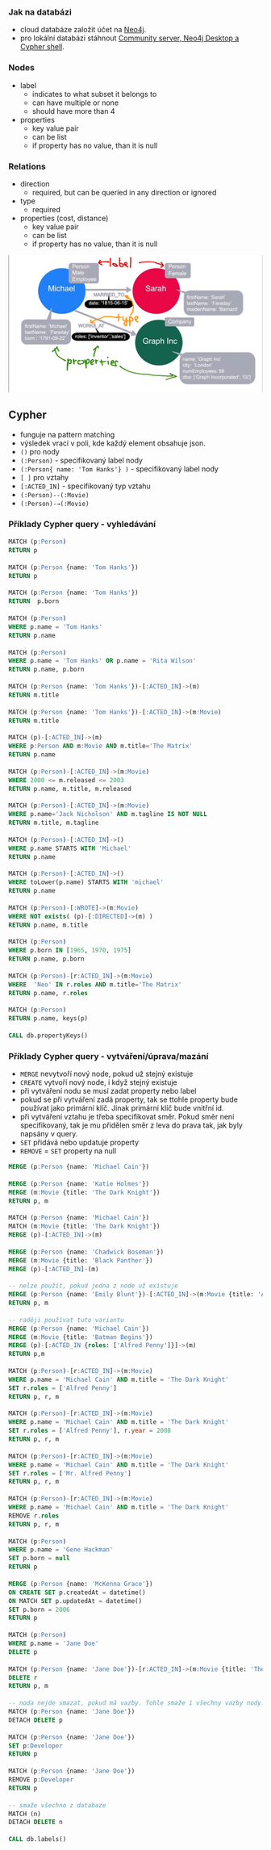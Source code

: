 ### Jak na databázi
* cloud databáze založit účet na [Neo4j](https://neo4j.com/).
* pro lokální databázi stáhnout [Community server, Neo4j Desktop a Cypher shell](https://neo4j.com/download-center/#community).

### Nodes
* label 
    * indicates to what subset it belongs to
    * can have multiple or none
    * should have more than 4
* properties
    * key value pair
    * can be list
    * if property has no value, than it is null

### Relations
* direction
    * required, but can be queried in any direction or ignored
* type
    * required
* properties (cost, distance)
    * key value pair
    * can be list
    * if property has no value, than it is null

![Basic graph](img/basic-graph.png)

## Cypher
* funguje na pattern matching
* výsledek vrací v poli, kde každý element obsahuje json.
* `()` pro nody
* `(:Person)` - specifikovaný label nody
* `(:Person{ name: 'Tom Hanks'} )` - specifikovaný label nody
* `[ ]` pro vztahy
* `[:ACTED_IN]` - specifikovaný typ vztahu
* `(:Person)--(:Movie)`
* `(:Person)-→(:Movie)`

### Příklady Cypher query - vyhledávání
```sql
MATCH (p:Person) 
RETURN p

MATCH (p:Person {name: 'Tom Hanks'})
RETURN p

MATCH (p:Person {name: 'Tom Hanks'})
RETURN  p.born

MATCH (p:Person)
WHERE p.name = 'Tom Hanks'
RETURN p.name

MATCH (p:Person)
WHERE p.name = 'Tom Hanks' OR p.name = 'Rita Wilson'
RETURN p.name, p.born

MATCH (p:Person {name: 'Tom Hanks'})-[:ACTED_IN]->(m)
RETURN m.title

MATCH (p:Person {name: 'Tom Hanks'})-[:ACTED_IN]->(m:Movie)
RETURN m.title

MATCH (p)-[:ACTED_IN]->(m)
WHERE p:Person AND m:Movie AND m.title='The Matrix'
RETURN p.name

MATCH (p:Person)-[:ACTED_IN]->(m:Movie)
WHERE 2000 <= m.released <= 2003
RETURN p.name, m.title, m.released

MATCH (p:Person)-[:ACTED_IN]->(m:Movie)
WHERE p.name='Jack Nicholson' AND m.tagline IS NOT NULL
RETURN m.title, m.tagline

MATCH (p:Person)-[:ACTED_IN]->()
WHERE p.name STARTS WITH 'Michael'
RETURN p.name

MATCH (p:Person)-[:ACTED_IN]->()
WHERE toLower(p.name) STARTS WITH 'michael'
RETURN p.name

MATCH (p:Person)-[:WROTE]->(m:Movie)
WHERE NOT exists( (p)-[:DIRECTED]->(m) )
RETURN p.name, m.title

MATCH (p:Person)
WHERE p.born IN [1965, 1970, 1975]
RETURN p.name, p.born

MATCH (p:Person)-[r:ACTED_IN]->(m:Movie)
WHERE  'Neo' IN r.roles AND m.title='The Matrix'
RETURN p.name, r.roles

MATCH (p:Person)
RETURN p.name, keys(p)

CALL db.propertyKeys()
```

### Příklady Cypher query - vytváření/úprava/mazání
* `MERGE` nevytvoří nový node, pokud už stejný existuje
* `CREATE` vytvoří nový node, i když stejný existuje
* při vytváření nodu se musí zadat property nebo label
* pokud se při vytváření zadá property, tak se ttohle property bude používat jako primární klíč. Jinak primární klíč bude vnitřní id.
* při vytváření vztahu je třeba specifikovat směr. Pokud směr není specifikovaný, tak je mu přidělen směr z leva do prava tak, jak byly napsány v query.
* `SET` přidává nebo updatuje property
* `REMOVE` = `SET` property na null
```sql
MERGE (p:Person {name: 'Michael Cain'})

MERGE (p:Person {name: 'Katie Holmes'})
MERGE (m:Movie {title: 'The Dark Knight'})
RETURN p, m

MATCH (p:Person {name: 'Michael Cain'})
MATCH (m:Movie {title: 'The Dark Knight'})
MERGE (p)-[:ACTED_IN]->(m)

MERGE (p:Person {name: 'Chadwick Boseman'})
MERGE (m:Movie {title: 'Black Panther'})
MERGE (p)-[:ACTED_IN]-(m)

-- nelze použít, pokud jedna z node už existuje
MERGE (p:Person {name: 'Emily Blunt'})-[:ACTED_IN]->(m:Movie {title: 'A Quiet Place'})
RETURN p, m

-- raději používat tuto variantu
MERGE (p:Person {name: 'Michael Cain'})
MERGE (m:Movie {title: 'Batman Begins'})
MERGE (p)-[:ACTED_IN {roles: ['Alfred Penny']}]->(m)
RETURN p,m

MATCH (p:Person)-[r:ACTED_IN]->(m:Movie)
WHERE p.name = 'Michael Cain' AND m.title = 'The Dark Knight'
SET r.roles = ['Alfred Penny']
RETURN p, r, m

MATCH (p:Person)-[r:ACTED_IN]->(m:Movie)
WHERE p.name = 'Michael Cain' AND m.title = 'The Dark Knight'
SET r.roles = ['Alfred Penny'], r.year = 2008
RETURN p, r, m

MATCH (p:Person)-[r:ACTED_IN]->(m:Movie)
WHERE p.name = 'Michael Cain' AND m.title = 'The Dark Knight'
SET r.roles = ['Mr. Alfred Penny']
RETURN p, r, m

MATCH (p:Person)-[r:ACTED_IN]->(m:Movie)
WHERE p.name = 'Michael Cain' AND m.title = 'The Dark Knight'
REMOVE r.roles
RETURN p, r, m

MATCH (p:Person)
WHERE p.name = 'Gene Hackman'
SET p.born = null
RETURN p

MERGE (p:Person {name: 'McKenna Grace'})
ON CREATE SET p.createdAt = datetime()
ON MATCH SET p.updatedAt = datetime()
SET p.born = 2006
RETURN p

MATCH (p:Person)
WHERE p.name = 'Jane Doe'
DELETE p

MATCH (p:Person {name: 'Jane Doe'})-[r:ACTED_IN]->(m:Movie {title: 'The Matrix'})
DELETE r
RETURN p, m

-- noda nejde smazat, pokud má vazby. Tohle smaže i všechny vazby nody.
MATCH (p:Person {name: 'Jane Doe'})
DETACH DELETE p

MATCH (p:Person {name: 'Jane Doe'})
SET p:Developer
RETURN p

MATCH (p:Person {name: 'Jane Doe'})
REMOVE p:Developer
RETURN p

-- smaže všechno z databaze
MATCH (n)
DETACH DELETE n

CALL db.labels()
```